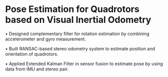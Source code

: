 # Pose Estimation for Quadrotors based on Visual Inertial Odometry
• Designed complementary filter for rotation estimation by combining accelerometer and gyro measurement.

• Built RANSAC-based stereo odometry system to estimate position and orientation of quadrotors.

• Applied Extended Kalman Filter in sensor fusion to estimate pose by using data from IMU and stereo pair.
